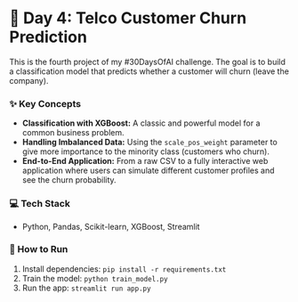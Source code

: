 # 👋 Day 4: Telco Customer Churn Prediction

This is the fourth project of my #30DaysOfAI challenge. The goal is to build a classification model that predicts whether a customer will churn (leave the company).

### ✨ Key Concepts
* **Classification with XGBoost:** A classic and powerful model for a common business problem.
* **Handling Imbalanced Data:** Using the `scale_pos_weight` parameter to give more importance to the minority class (customers who churn).
* **End-to-End Application:** From a raw CSV to a fully interactive web application where users can simulate different customer profiles and see the churn probability.

### 💻 Tech Stack
- Python, Pandas, Scikit-learn, XGBoost, Streamlit

### 🚀 How to Run
1. Install dependencies: `pip install -r requirements.txt`
2. Train the model: `python train_model.py`
3. Run the app: `streamlit run app.py`